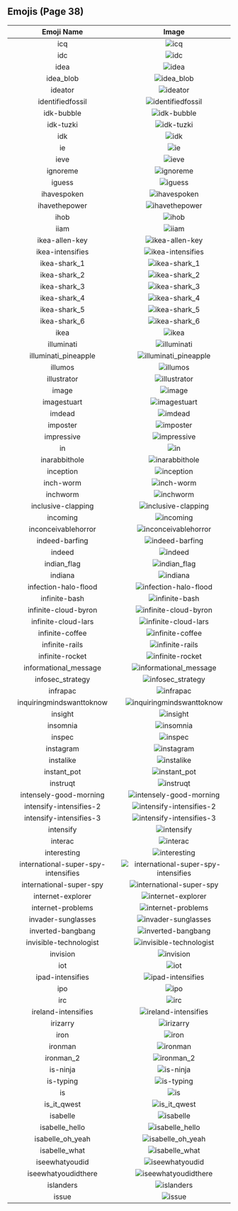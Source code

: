 
  ## Emojis (Page 38)
  |Emoji Name|Image|
  | :-: | :-: |
  |icq| ![icq](/emojis/hashicorp/icq.png)|
  |idc| ![idc](/emojis/hashicorp/idc.png)|
  |idea| ![idea](/emojis/hashicorp/idea.png)|
  |idea_blob| ![idea_blob](/emojis/hashicorp/idea_blob.png)|
  |ideator| ![ideator](/emojis/hashicorp/ideator.png)|
  |identifiedfossil| ![identifiedfossil](/emojis/hashicorp/identifiedfossil.png)|
  |idk-bubble| ![idk-bubble](/emojis/hashicorp/idk-bubble.gif)|
  |idk-tuzki| ![idk-tuzki](/emojis/hashicorp/idk-tuzki.gif)|
  |idk| ![idk](/emojis/hashicorp/idk.png)|
  |ie| ![ie](/emojis/hashicorp/ie.png)|
  |ieve| ![ieve](/emojis/hashicorp/ieve.png)|
  |ignoreme| ![ignoreme](/emojis/hashicorp/ignoreme.jpg)|
  |iguess| ![iguess](/emojis/hashicorp/iguess.png)|
  |ihavespoken| ![ihavespoken](/emojis/hashicorp/ihavespoken.jpg)|
  |ihavethepower| ![ihavethepower](/emojis/hashicorp/ihavethepower.gif)|
  |ihob| ![ihob](/emojis/hashicorp/ihob.png)|
  |iiam| ![iiam](/emojis/hashicorp/iiam.gif)|
  |ikea-allen-key| ![ikea-allen-key](/emojis/hashicorp/ikea-allen-key.png)|
  |ikea-intensifies| ![ikea-intensifies](/emojis/hashicorp/ikea-intensifies.gif)|
  |ikea-shark_1| ![ikea-shark_1](/emojis/hashicorp/ikea-shark_1.png)|
  |ikea-shark_2| ![ikea-shark_2](/emojis/hashicorp/ikea-shark_2.png)|
  |ikea-shark_3| ![ikea-shark_3](/emojis/hashicorp/ikea-shark_3.png)|
  |ikea-shark_4| ![ikea-shark_4](/emojis/hashicorp/ikea-shark_4.png)|
  |ikea-shark_5| ![ikea-shark_5](/emojis/hashicorp/ikea-shark_5.png)|
  |ikea-shark_6| ![ikea-shark_6](/emojis/hashicorp/ikea-shark_6.png)|
  |ikea| ![ikea](/emojis/hashicorp/ikea.png)|
  |illuminati| ![illuminati](/emojis/hashicorp/illuminati.png)|
  |illuminati_pineapple| ![illuminati_pineapple](/emojis/hashicorp/illuminati_pineapple.png)|
  |illumos| ![illumos](/emojis/hashicorp/illumos.png)|
  |illustrator| ![illustrator](/emojis/hashicorp/illustrator.png)|
  |image| ![image](/emojis/hashicorp/image.png)|
  |imagestuart| ![imagestuart](/emojis/hashicorp/imagestuart.png)|
  |imdead| ![imdead](/emojis/hashicorp/imdead.png)|
  |imposter| ![imposter](/emojis/hashicorp/imposter.png)|
  |impressive| ![impressive](/emojis/hashicorp/impressive.jpg)|
  |in| ![in](/emojis/hashicorp/in.png)|
  |inarabbithole| ![inarabbithole](/emojis/hashicorp/inarabbithole.jpg)|
  |inception| ![inception](/emojis/hashicorp/inception.gif)|
  |inch-worm| ![inch-worm](/emojis/hashicorp/inch-worm.png)|
  |inchworm| ![inchworm](/emojis/hashicorp/inchworm.png)|
  |inclusive-clapping| ![inclusive-clapping](/emojis/hashicorp/inclusive-clapping.gif)|
  |incoming| ![incoming](/emojis/hashicorp/incoming.png)|
  |inconceivablehorror| ![inconceivablehorror](/emojis/hashicorp/inconceivablehorror.png)|
  |indeed-barfing| ![indeed-barfing](/emojis/hashicorp/indeed-barfing.png)|
  |indeed| ![indeed](/emojis/hashicorp/indeed.png)|
  |indian_flag| ![indian_flag](/emojis/hashicorp/indian_flag.png)|
  |indiana| ![indiana](/emojis/hashicorp/indiana.gif)|
  |infection-halo-flood| ![infection-halo-flood](/emojis/hashicorp/infection-halo-flood.png)|
  |infinite-bash| ![infinite-bash](/emojis/hashicorp/infinite-bash.gif)|
  |infinite-cloud-byron| ![infinite-cloud-byron](/emojis/hashicorp/infinite-cloud-byron.gif)|
  |infinite-cloud-lars| ![infinite-cloud-lars](/emojis/hashicorp/infinite-cloud-lars.gif)|
  |infinite-coffee| ![infinite-coffee](/emojis/hashicorp/infinite-coffee.gif)|
  |infinite-rails| ![infinite-rails](/emojis/hashicorp/infinite-rails.gif)|
  |infinite-rocket| ![infinite-rocket](/emojis/hashicorp/infinite-rocket.gif)|
  |informational_message| ![informational_message](/emojis/hashicorp/informational_message.png)|
  |infosec_strategy| ![infosec_strategy](/emojis/hashicorp/infosec_strategy.png)|
  |infrapac| ![infrapac](/emojis/hashicorp/infrapac.png)|
  |inquiringmindswanttoknow| ![inquiringmindswanttoknow](/emojis/hashicorp/inquiringmindswanttoknow.png)|
  |insight| ![insight](/emojis/hashicorp/insight.jpg)|
  |insomnia| ![insomnia](/emojis/hashicorp/insomnia.gif)|
  |inspec| ![inspec](/emojis/hashicorp/inspec.jpg)|
  |instagram| ![instagram](/emojis/hashicorp/instagram.png)|
  |instalike| ![instalike](/emojis/hashicorp/instalike.jpg)|
  |instant_pot| ![instant_pot](/emojis/hashicorp/instant_pot.png)|
  |instruqt| ![instruqt](/emojis/hashicorp/instruqt.png)|
  |intensely-good-morning| ![intensely-good-morning](/emojis/hashicorp/intensely-good-morning.gif)|
  |intensify-intensifies-2| ![intensify-intensifies-2](/emojis/hashicorp/intensify-intensifies-2.gif)|
  |intensify-intensifies-3| ![intensify-intensifies-3](/emojis/hashicorp/intensify-intensifies-3.gif)|
  |intensify| ![intensify](/emojis/hashicorp/intensify.png)|
  |interac| ![interac](/emojis/hashicorp/interac.png)|
  |interesting| ![interesting](/emojis/hashicorp/interesting.png)|
  |international-super-spy-intensifies| ![international-super-spy-intensifies](/emojis/hashicorp/international-super-spy-intensifies.gif)|
  |international-super-spy| ![international-super-spy](/emojis/hashicorp/international-super-spy.png)|
  |internet-explorer| ![internet-explorer](/emojis/hashicorp/internet-explorer.gif)|
  |internet-problems| ![internet-problems](/emojis/hashicorp/internet-problems.png)|
  |invader-sunglasses| ![invader-sunglasses](/emojis/hashicorp/invader-sunglasses.png)|
  |inverted-bangbang| ![inverted-bangbang](/emojis/hashicorp/inverted-bangbang.png)|
  |invisible-technologist| ![invisible-technologist](/emojis/hashicorp/invisible-technologist.png)|
  |invision| ![invision](/emojis/hashicorp/invision.png)|
  |iot| ![iot](/emojis/hashicorp/iot.png)|
  |ipad-intensifies| ![ipad-intensifies](/emojis/hashicorp/ipad-intensifies.gif)|
  |ipo| ![ipo](/emojis/hashicorp/ipo.png)|
  |irc| ![irc](/emojis/hashicorp/irc.png)|
  |ireland-intensifies| ![ireland-intensifies](/emojis/hashicorp/ireland-intensifies.gif)|
  |irizarry| ![irizarry](/emojis/hashicorp/irizarry.jpg)|
  |iron| ![iron](/emojis/hashicorp/iron.png)|
  |ironman| ![ironman](/emojis/hashicorp/ironman.gif)|
  |ironman_2| ![ironman_2](/emojis/hashicorp/ironman_2.gif)|
  |is-ninja| ![is-ninja](/emojis/hashicorp/is-ninja.png)|
  |is-typing| ![is-typing](/emojis/hashicorp/is-typing.gif)|
  |is| ![is](/emojis/hashicorp/is.png)|
  |is_it_qwest| ![is_it_qwest](/emojis/hashicorp/is_it_qwest.png)|
  |isabelle| ![isabelle](/emojis/hashicorp/isabelle.png)|
  |isabelle_hello| ![isabelle_hello](/emojis/hashicorp/isabelle_hello.png)|
  |isabelle_oh_yeah| ![isabelle_oh_yeah](/emojis/hashicorp/isabelle_oh_yeah.png)|
  |isabelle_what| ![isabelle_what](/emojis/hashicorp/isabelle_what.png)|
  |iseewhatyoudid| ![iseewhatyoudid](/emojis/hashicorp/iseewhatyoudid.jpg)|
  |iseewhatyoudidthere| ![iseewhatyoudidthere](/emojis/hashicorp/iseewhatyoudidthere.png)|
  |islanders| ![islanders](/emojis/hashicorp/islanders.png)|
  |issue| ![issue](/emojis/hashicorp/issue.png)|
  